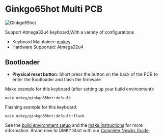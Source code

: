 # Ginkgo65hot Multi PCB

![Ginkgo65hot](https://i.imgur.com/ty0prrR.png)

Support Atmega32u4 keyboard,With a variety of configurations

* Keyboard Maintainer: [mokey](https://github.com/rhmokey)
* Hardware Supported: Atmega32u4
## Bootloader
* **Physical reset button**: Short press the button on the back of the PCB to enter the Bootloader and flash the firmware

Make example for this keyboard (after setting up your build environment):

    make mokey/ginkgo65hot:default 

Flashing example for this keyboard:

    make mokey/ginkgo65hot:default:flash

See the [build environment setup](https://docs.qmk.fm/#/getting_started_build_tools) and the [make instructions](https://docs.qmk.fm/#/getting_started_make_guide) for more information. Brand new to QMK? Start with our [Complete Newbs Guide](https://docs.qmk.fm/#/newbs).